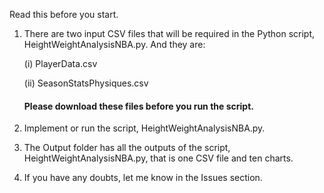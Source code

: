 Read this before you start.

1. There are two input CSV files that will be required in the Python script, HeightWeightAnalysisNBA.py. And they are: 

   (i) PlayerData.csv 
   
   (ii) SeasonStatsPhysiques.csv
   
   #### Please download these files before you run the script. 
   
2. Implement or run the script, HeightWeightAnalysisNBA.py.

3. The Output folder has all the outputs of the script, HeightWeightAnalysisNBA.py, that is one CSV file and ten charts. 

4. If you have any doubts, let me know in the Issues section.
